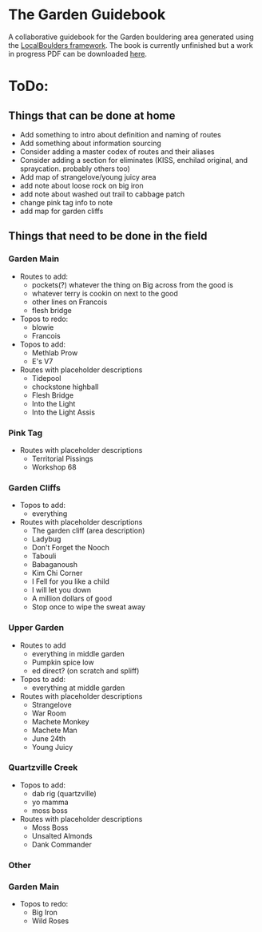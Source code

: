 # The Garden Guidebook
 A collaborative guidebook for the Garden bouldering area generated using the [LocalBoulders framework](https://github.com/AndrewChild/LocalBoulders). The book is currently unfinished but a work in progress PDF can be downloaded [here](https://github.com/AndrewChild/The-Garden-Guidebook/raw/main/guideBook.pdf).

# ToDo:
## Things that can be done at home
- Add something to intro about definition and naming of routes
- Add something about information sourcing
- Consider adding a master codex of routes and their aliases
- Consider adding a section for eliminates (KISS, enchilad original, and spraycation. probably others too)
- Add map of strangelove/young juicy area
- add note about loose rock on big iron
- add note about washed out trail to cabbage patch
- change pink tag info to note
- add map for garden cliffs
## Things that need to be done in the field
### Garden Main
- Routes to add:
	- pockets(?) whatever the thing on Big across from the good is
	- whatever terry is cookin on next to the good
	- other lines on Francois
	- flesh bridge
- Topos to redo:
	- blowie
	- Francois
- Topos to add:
	- Methlab Prow
	- E's V7
- Routes with placeholder descriptions
	- Tidepool
	- chockstone highball
	- Flesh Bridge
	- Into the Light
	- Into the Light Assis
### Pink Tag
- Routes with placeholder descriptions
	- Territorial Pissings
	- Workshop 68
### Garden Cliffs
- Topos to add:
	- everything
- Routes with placeholder descriptions
	- The garden cliff (area description)
	- Ladybug
	- Don't Forget the Nooch
	- Tabouli
	- Babaganoush
	- Kim Chi Corner
	- I Fell for you like a child
	- I will let you down
	- A million dollars of good
	- Stop once to wipe the sweat away
### Upper Garden
- Routes to add
	- everything in middle garden
	- Pumpkin spice low
	- ed direct? (on scratch and spliff)
- Topos to add:
	- everything at middle garden
- Routes with placeholder descriptions
	- Strangelove
	- War Room
	- Machete Monkey
	- Machete Man
	- June 24th
	- Young Juicy
### Quartzville Creek
- Topos to add:
	- dab rig (quartzville)
	- yo mamma
	- moss boss
- Routes with placeholder descriptions
	- Moss Boss
	- Unsalted Almonds
	- Dank Commander
### Other

### Garden Main
- Topos to redo:
	- Big Iron
	- Wild Roses